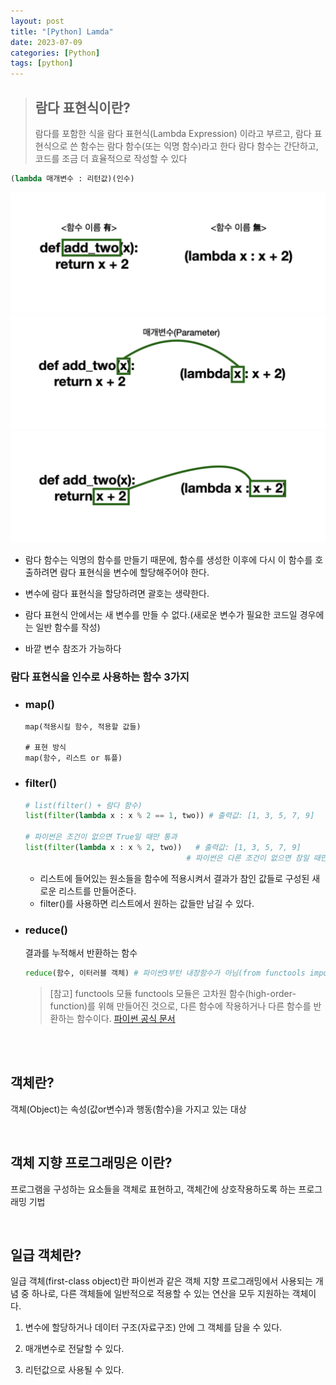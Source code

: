 ```yaml
---
layout: post
title: "[Python] Lamda"
date: 2023-07-09
categories: [Python]
tags: [python]
---
```







> ## 람다 표현식이란?
>  람다를 포함한 식을 람다 표현식(Lambda Expression) 이라고 부르고, 람다 표현식으로 쓴 함수는 람다 함수(또는 익명 함수)라고 한다
>  람다 함수는 간단하고, 코드를 조금 더 효율적으로 작성할 수 있다

````python
(lambda 매개변수 : 리턴값)(인수)
````

<img src="/assets/img/Python/Lamda-FirstClassObject/python_firstclassObject1.png" alt="" width="600">

<img src="/assets/img/Python/Lamda-FirstClassObject/python_firstclassObject2.png" alt="" width="600">

<img src="/assets/img/Python/Lamda-FirstClassObject/python_firstclassObject3.png" alt="" width="600">


- 람다 함수는 익명의 함수를 만들기 때문에, 함수를 생성한 이후에 다시 이 함수를 호출하려면 람다 표현식을 변수에 할당해주어야 한다.

- 변수에 람다 표현식을 할당하려면 괄호는 생략한다.

- 람다 표현식 안에서는 새 변수를 만들 수 없다.(새로운 변수가 필요한 코드일 경우에는 일반 함수를 작성)

- 바깥 변수 참조가 가능하다

### 람다 표현식을 인수로 사용하는 함수 3가지

- ### map()
  ````
  map(적용시킬 함수, 적용할 값들)

  # 표현 방식
  map(함수, 리스트 or 튜플)
  ````
- ### filter()

  ```python
  # list(filter() + 람다 함수)
  list(filter(lambda x : x % 2 == 1, two)) # 출력값: [1, 3, 5, 7, 9]

  # 파이썬은 조건이 없으면 True일 때만 통과
  list(filter(lambda x : x % 2, two))   # 출력값: [1, 3, 5, 7, 9]
                                      # 파이썬은 다른 조건이 없으면 참일 때만 통과시키기 때문에 비교 연산자 ==가 없어도 출력
  ```
    - 리스트에 들어있는 원소들을 함수에 적용시켜서 결과가 참인 값들로 구성된 새로운 리스트를 만들어준다.
    - filter()를 사용하면 리스트에서 원하는 값들만 남길 수 있다.
  
- ### reduce()
  결과를 누적해서 반환하는 함수
  ```python
  reduce(함수, 이터러블 객체) # 파이썬3부턴 내장함수가 아님(from functools import reduce 로 실행가능)
  ```
  > [참고] functools 모듈
  > functools 모듈은 고차원 함수(high-order-function)를 위해 만들어진 것으로, 다른 함수에 작용하거나 다른 함수를 반환하는 함수이다.
  > [파이썬 공식 문서](https://docs.python.org/ko/3/library/functools.html)

<br>
<br>

## 객체란?

객체(Object)는 속성(값or변수)과 행동(함수)을 가지고 있는 대상

<br>

## 객체 지향 프로그래밍은 이란?

프로그램을 구성하는 요소들을 객체로 표현하고, 객체간에 상호작용하도록 하는 프로그래밍 기법

<br>

## 일급 객체란?

일급 객체(first-class object)란 파이썬과 같은 객체 지향 프로그래밍에서 사용되는 개념 중 하나로, 다른 객체들에 일반적으로 적용할 수 있는 연산을 모두 지원하는 객체이다.
1. 변수에 할당하거나 데이터 구조(자료구조) 안에 그 객체를 담을 수 있다.

2. 매개변수로 전달할 수 있다.

3. 리턴값으로 사용될 수 있다.
